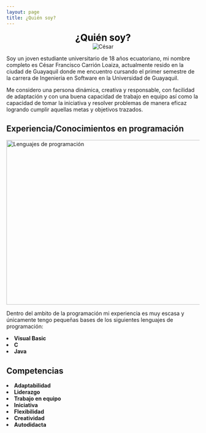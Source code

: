 ```yaml
---
layout: page
title: ¿Quién soy?
---
```


<center><font color="black"><strong><big><big><big>¿Quién soy?</big> </big> </big> </strong> </font> </center>
<center><img src="https://user-images.githubusercontent.com/57689841/69906425-b9171880-1388-11ea-90a1-89c1811fa78b.PNG"
     alt="César"></center>

Soy un joven estudiante universitario de 18 años ecuatoriano, mi nombre completo es César Francisco Carrión Loaiza, actualmente resido en la ciudad de Guayaquil donde me encuentro cursando el primer semestre de la carrera de Ingenieria en Software en la Universidad de Guayaquil. 

Me considero una persona dinámica, creativa y responsable, con facilidad de adaptación y con una buena capacidad de trabajo en equipo así como la capacidad de tomar la iniciativa y resolver problemas de manera eficaz logrando cumplir aquellas metas y objetivos trazados.

## Experiencia/Conocimientos en programación

<img src="https://user-images.githubusercontent.com/57689841/70858939-bc55ec80-1ed0-11ea-83a7-b99babbfbf02.png"
     alt="Lenguajes de programación"
     width="1280"
     height="429">

Dentro del ambito de la programación mi experiencia es muy escasa y únicamente tengo pequeñas bases de los siguientes lenguajes de programación:

<li type="disc"><strong>Visual Basic</strong></li>
<li type="disc"><strong>C</strong></li>
<li type="disc"><strong>Java</strong></li>

## Competencias

<li type="disc"><strong>Adaptabilidad</strong></li>
<li type="disc"><strong>Liderazgo</strong></li>
<li type="disc"><strong>Trabajo en equipo</strong></li>
<li type="disc"><strong>Iniciativa</strong></li>
<li type="disc"><strong>Flexibilidad</strong></li>
<li type="disc"><strong>Creatividad</strong></li>
<li type="disc"><strong>Autodidacta</strong></li>
